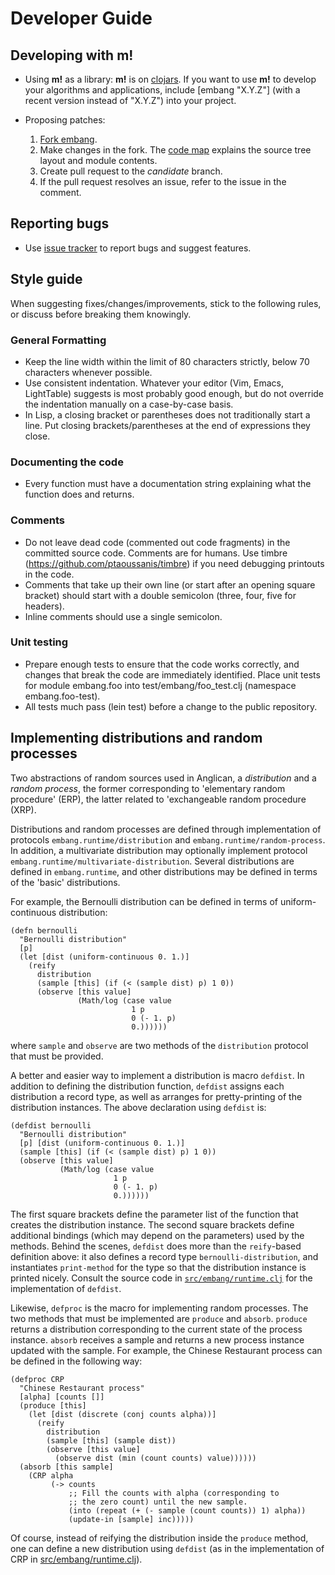 # Developer Guide

## Developing with __m!__

* Using __m!__ as a library: __m!__ is on
  [clojars](https://clojars.org/embang). If you want to use __m!__
  to develop your algorithms and applications, include [embang
  "X.Y.Z"] (with a recent version instead of "X.Y.Z") into your project.

* Proposing patches:
  1. [Fork embang](https://bitbucket.org/dtolpin/embang/fork).
  1. Make changes in the fork. The [code map](codemap.md)
     explains the source tree layout and module contents.
  1. Create pull request to the *candidate* branch.
  1. If the pull request resolves an issue, refer to the issue
     in the comment.

## Reporting bugs

* Use [issue tracker](https://bitbucket.org/dtolpin/embang/issues) to
  report bugs and suggest features.

## Style guide

When suggesting fixes/changes/improvements, stick to the following
rules, or discuss before breaking them knowingly.

### General Formatting

* Keep the line width within the limit of 80 characters
  strictly, below 70 characters whenever possible.
* Use consistent indentation. Whatever your editor (Vim, Emacs, 
  LightTable) suggests is most probably good enough, but do
  not override the indentation manually on a case-by-case
  basis.
* In Lisp, a closing bracket or parentheses does not
  traditionally start a line. Put closing brackets/parentheses
  at the end of expressions they close.

### Documenting the code

* Every function must have a documentation string explaining
  what the function does and returns.

### Comments

* Do not leave dead code (commented out code fragments) in the
  committed source code. Comments are for humans. Use timbre
  (https://github.com/ptaoussanis/timbre) if you need debugging
  printouts in the code.
* Comments that take up their own line (or start after an
  opening square bracket) should start with a
  double semicolon (three, four, five for headers).
* Inline comments should use a single semicolon.

### Unit testing

* Prepare enough tests to ensure that the code works correctly,
  and changes that break the code are immediately identified.
  Place unit tests for module embang.foo into
  test/embang/foo_test.clj (namespace embang.foo-test).
* All tests much pass (lein test) before a change to the public
  repository.

## Implementing distributions and random processes

Two abstractions of random sources used in Anglican, a
_distribution_ and a _random process_, the former corresponding
to 'elementary random procedure' (ERP), the latter 
related to 'exchangeable random procedure (XRP).

Distributions and random processes are defined through
implementation of protocols `embang.runtime/distribution` and
`embang.runtime/random-process`. In addition, a multivariate
distribution may optionally implement protocol
`embang.runtime/multivariate-distribution`. Several
distributions are defined in `embang.runtime`, and other
distributions may be defined in terms of the 'basic'
distributions. 

For example, the Bernoulli distribution can be defined in terms
of uniform-continuous distribution:

	(defn bernoulli
	  "Bernoulli distribution"
	  [p]
	  (let [dist (uniform-continuous 0. 1.)]
		(reify
		  distribution
		  (sample [this] (if (< (sample dist) p) 1 0))
		  (observe [this value]
				   (Math/log (case value
							   1 p
							   0 (- 1. p)
							   0.))))))

where `sample` and `observe` are two methods of the
`distribution` protocol that must be provided.

A better and easier way to implement a distribution is macro
`defdist`.  In addition to defining the distribution function,
`defdist` assigns each distribution a record type, as well
as arranges for pretty-printing of the distribution instances.
The above declaration using `defdist` is:

	(defdist bernoulli
	  "Bernoulli distribution"
	  [p] [dist (uniform-continuous 0. 1.)]
	  (sample [this] (if (< (sample dist) p) 1 0))
	  (observe [this value]
			   (Math/log (case value
						   1 p
						   0 (- 1. p)
						   0.))))))

The first square brackets define the parameter list of the
function that creates the distribution instance. The second square
brackets define additional bindings (which may depend on the
parameters) used by the methods. Behind the scenes, `defdist`
does more than the `reify`-based definition above: it also 
defines a record type `bernoulli-distribution`, and instantiates
`print-method` for the type so that the distribution instance is
printed nicely. Consult the source code in
[`src/embang/runtime.clj`](../src/embang/runtime.clj) for the 
implementation of `defdist`.

Likewise, `defproc` is the macro for implementing random
processes. The two methods that must be implemented are
`produce` and `absorb`. `produce` returns a distribution
corresponding to the current state of the process instance.
`absorb` receives a sample and returns a new process instance
updated with the sample. For example, the Chinese Restaurant
process can be defined in the following way:

	(defproc CRP
	  "Chinese Restaurant process"
	  [alpha] [counts []]
	  (produce [this] 
		(let [dist (discrete (conj counts alpha))]
		  (reify 
			distribution
			(sample [this] (sample dist))
			(observe [this value]
			  (observe dist (min (count counts) value))))))
	  (absorb [this sample] 
		(CRP alpha
			 (-> counts
				 ;; Fill the counts with alpha (corresponding to
				 ;; the zero count) until the new sample.
				 (into (repeat (+ (- sample (count counts)) 1) alpha))
				 (update-in [sample] inc)))))

Of course, instead of reifying the distribution inside the
`produce` method, one can define a new distribution using
`defdist` (as in the implementation of CRP in
[src/embang/runtime.clj]('../src/embang/runtime.clj')).
